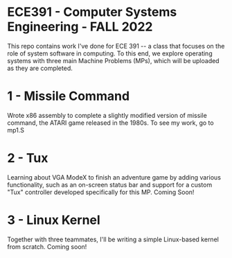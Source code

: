 # ECE391 - Computer Systems Engineering - FALL 2022

 This repo contains work I've done for ECE 391 -- a class that focuses on the role of system software in computing. To this end, we explore operating systems with
 three main Machine Problems (MPs), which will be uploaded as they are completed.

# 1 - Missile Command 
Wrote x86 assembly to complete a slightly modified version of missile command, the ATARI game released in the 1980s. To see my work, go to mp1.S
# 2 - Tux 
Learning about VGA ModeX to finish an adventure game by adding various functionality, such as an on-screen status bar and support for a custom "Tux" controller
developed specifically for this MP. Coming Soon!
# 3 - Linux Kernel
Together with three teammates, I'll be writing a simple Linux-based kernel from scratch. Coming soon!
